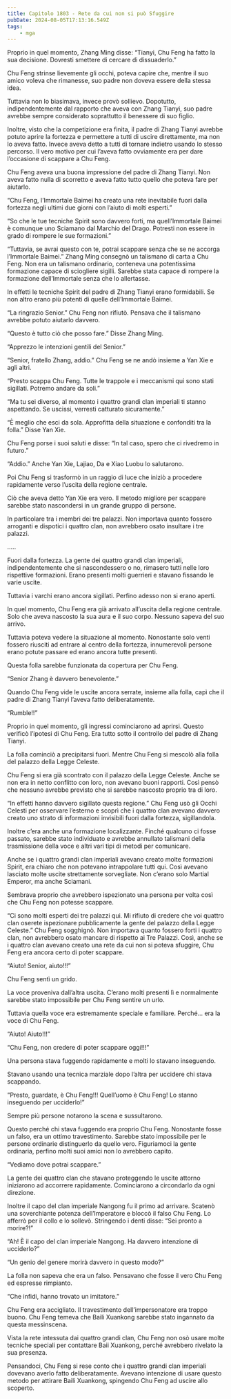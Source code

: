 ```yaml
---
title: Capitolo 1803 - Rete da cui non si può Sfuggire
pubDate: 2024-08-05T17:13:16.549Z
tags:
    - mga
---
```



Proprio in quel momento, Zhang Ming disse: “Tianyi, Chu Feng ha fatto la sua decisione. Dovresti smettere di cercare di dissuaderlo.”


Chu Feng strinse lievemente gli occhi, poteva capire che, mentre il suo amico voleva che rimanesse, suo padre non doveva essere della stessa idea.


Tuttavia non lo biasimava, invece provò sollievo. Dopotutto, indipendentemente dal rapporto che aveva con Zhang Tianyi, suo padre avrebbe sempre considerato soprattutto il benessere di suo figlio.


Inoltre, visto che la competizione era finita, il padre di Zhang Tianyi avrebbe potuto aprire la fortezza e permettere a tutti di uscire direttamente, ma non lo aveva fatto. Invece aveva detto a tutti di tornare indietro usando lo stesso percorso. Il vero motivo per cui l’aveva fatto ovviamente era per dare l’occasione di scappare a Chu Feng.


Chu Feng aveva una buona impressione del padre di Zhang Tianyi. Non aveva fatto nulla di scorretto e aveva fatto tutto quello che poteva fare per aiutarlo.


“Chu Feng, l’Immortale Baimei ha creato una rete inevitabile fuori dalla fortezza negli ultimi due giorni con l’aiuto di molti esperti.”


“So che le tue tecniche Spirit sono davvero forti, ma quell’Immortale Baimei è comunque uno Sciamano dal Marchio del Drago. Potresti non essere in grado di rompere le sue formazioni.”


“Tuttavia, se avrai questo con te, potrai scappare senza che se ne accorga l’Immortale Baimei.” Zhang Ming consegnò un talismano di carta a Chu Feng. Non era un talismano ordinario, conteneva una potentissima formazione capace di sciogliere sigilli. Sarebbe stata capace di rompere la formazione dell’Immortale senza che lo allertasse.


In effetti le tecniche Spirit del padre di Zhang Tianyi erano formidabili. Se non altro erano più potenti di quelle dell’Immortale Baimei.


“La ringrazio Senior.” Chu Feng non rifiutò. Pensava che il talismano avrebbe potuto aiutarlo davvero.

“Questo è tutto ciò che posso fare.” Disse Zhang Ming.

“Apprezzo le intenzioni gentili del Senior.”


“Senior, fratello Zhang, addio.” Chu Feng se ne andò insieme a Yan Xie e agli altri.

“Presto scappa Chu Feng. Tutte le trappole e i meccanismi qui sono stati sigillati. Potremo andare da soli.”


“Ma tu sei diverso, al momento i quattro grandi clan imperiali ti stanno aspettando. Se uscissi, verresti catturato sicuramente.”


“È meglio che esci da sola. Approfitta della situazione e confonditi tra la folla.” Disse Yan Xie.


Chu Feng porse i suoi saluti e disse: “In tal caso, spero che ci rivedremo in futuro.”


“Addio.” Anche Yan Xie, Lajiao, Da e Xiao Luobu lo salutarono.


Poi Chu Feng si trasformò in un raggio di luce che iniziò a procedere rapidamente verso l’uscita della regione centrale.


Ciò che aveva detto Yan Xie era vero. Il metodo migliore per scappare sarebbe stato nascondersi in un grande gruppo di persone.


In particolare tra i membri dei tre palazzi. Non importava quanto fossero arroganti e dispotici i quattro clan, non avrebbero osato insultare i tre palazzi.


…..


Fuori dalla fortezza. La gente dei quattro grandi clan imperiali, indipendentemente che si nascondessero o no, rimasero tutti nelle loro rispettive formazioni. Erano presenti molti guerrieri e stavano fissando le varie uscite.


Tuttavia i varchi erano ancora sigillati. Perfino adesso non si erano aperti.


In quel momento, Chu Feng era già arrivato all’uscita della regione centrale. Solo che aveva nascosto la sua aura e il suo corpo. Nessuno sapeva del suo arrivo.


Tuttavia poteva vedere la situazione al momento. Nonostante solo venti fossero riusciti ad entrare al centro della fortezza, innumerevoli persone erano potute passare ed erano ancora tutte presenti.


Questa folla sarebbe funzionata da copertura per Chu Feng.

“Senior Zhang è davvero benevolente.”


Quando Chu Feng vide le uscite ancora serrate, insieme alla folla, capì che il padre di Zhang Tianyi l’aveva fatto deliberatamente.

“Rumble!!”


Proprio in quel momento, gli ingressi cominciarono ad aprirsi. Questo verificò l’ipotesi di Chu Feng. Era tutto sotto il controllo del padre di Zhang Tianyi.


La folla cominciò a precipitarsi fuori. Mentre Chu Feng si mescolò alla folla del palazzo della Legge Celeste.


Chu Feng si era già scontrato con il palazzo della Legge Celeste. Anche se non era in netto conflitto con loro, non avevano buoni rapporti. Così pensò che nessuno avrebbe previsto che si sarebbe nascosto proprio tra di loro.


“In effetti hanno davvero sigillato questa regione.” Chu Feng usò gli Occhi Celesti per osservare l’esterno e scoprì che i quattro clan avevano davvero creato uno strato di informazioni invisibili fuori dalla fortezza, sigillandola.


Inoltre c’era anche una formazione localizzante. Finché qualcuno ci fosse passato, sarebbe stato individuato e avrebbe annullato talismani della trasmissione della voce e altri vari tipi di metodi per comunicare.


Anche se i quattro grandi clan imperiali avevano creato molte formazioni Spirit, era chiaro che non potevano intrappolare tutti qui. Così avevano lasciato molte uscite strettamente sorvegliate. Non c’erano solo Martial Emperor, ma anche Sciamani.


Sembrava proprio che avrebbero ispezionato una persona per volta così che Chu Feng non potesse scappare.

“Ci sono molti esperti dei tre palazzi qui. Mi rifiuto di credere che voi quattro clan oserete ispezionare pubblicamente la gente del palazzo della Legge Celeste.” Chu Feng sogghignò. Non importava quanto fossero forti i quattro clan, non avrebbero osato mancare di rispetto ai Tre Palazzi. Così, anche se i quattro clan avevano creato una rete da cui non si poteva sfuggire, Chu Feng era ancora certo di poter scappare.


“Aiuto! Senior, aiuto!!!”


Chu Feng sentì un grido.


La voce proveniva dall’altra uscita. C’erano molti presenti lì e normalmente sarebbe stato impossibile per Chu Feng sentire un urlo.


Tuttavia quella voce era estremamente speciale e familiare. Perché… era la voce di Chu Feng.


“Aiuto! Aiuto!!!”


“Chu Feng, non credere di poter scappare oggi!!!”


Una persona stava fuggendo rapidamente e molti lo stavano inseguendo.


Stavano usando una tecnica marziale dopo l’altra per uccidere chi stava scappando.

“Presto, guardate, è Chu Feng!!! Quell’uomo è Chu Feng! Lo stanno inseguendo per ucciderlo!”


Sempre più persone notarono la scena e sussultarono.


Questo perché chi stava fuggendo era proprio Chu Feng. Nonostante fosse un falso, era un ottimo travestimento. Sarebbe stato impossibile per le persone ordinarie distinguerlo da quello vero. Figuriamoci la gente ordinaria, perfino molti suoi amici non lo avrebbero capito.

“Vediamo dove potrai scappare.”

La gente dei quattro clan che stavano proteggendo le uscite attorno iniziarono ad accorrere rapidamente. Cominciarono a circondarlo da ogni direzione.


Inoltre il capo del clan imperiale Nangong fu il primo ad arrivare. Scatenò una soverchiante potenza dell’Imperatore e bloccò il falso Chu Feng. Lo afferrò per il collo e lo sollevò. Stringendo i denti disse: “Sei pronto a morire?!”


“Ah! È il capo del clan imperiale Nangong. Ha davvero intenzione di ucciderlo?”


“Un genio del genere morirà davvero in questo modo?”


La folla non sapeva che era un falso. Pensavano che fosse il vero Chu Feng ed espresse rimpianto.


“Che infidi, hanno trovato un imitatore.”


Chu Feng era accigliato. Il travestimento dell’impersonatore era troppo buono. Chu Feng temeva che Baili Xuankong sarebbe stato ingannato da questa messinscena.


Vista la rete intessuta dai quattro grandi clan, Chu Feng non osò usare molte tecniche speciali per contattare Baii Xuankong, perché avrebbero rivelato la sua presenza.


Pensandoci, Chu Feng si rese conto che i quattro grandi clan imperiali dovevano averlo fatto deliberatamente. Avevano intenzione di usare questo metodo per attirare Baili Xuankong, spingendo Chu Feng ad uscire allo scoperto.




